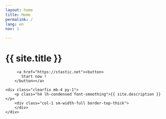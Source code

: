 ```yaml
---
layout: home
title: Home
permalink: /
lang: en
nav: 1

---
```

<div class="container mx-auto px-2 mt-4 mb-2 clearfix header-text">
	<h1 class="h0 inline-block py-2 mt-4 header-title">{{ site.title }}</h1>

         <a href="https://stastic.net"><button>
           Start now !
        </button></a>

	<div class="clearfix mb-4 py-1">
		<p class="h4 lh-condensed font-smoothing">{{ site.description }}</p>
		<div class="col-1 sm-width-full border-top-thick">
		</div>
	</div>

</div>
